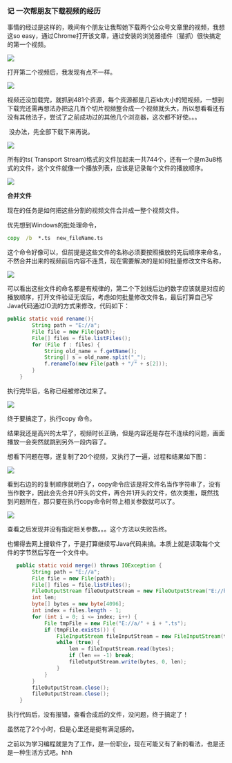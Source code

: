 ### 记 一次帮朋友下载视频的经历

​	事情的经过是这样的，晚间有个朋友让我帮她下载两个公众号文章里的视频，我想这so easy，通过Chrome打开该文章，通过安装的浏览器插件（猫抓）很快搞定的第一个视频。

![](.\img\1581603417(1).jpg)



打开第二个视频后，我发现有点不一样。

![](.\img\1581604651(1).jpg)



视频还没加载完，就抓到481个资源，每个资源都是几百kb大小的短视频，一想到下载完还需再想法办把这几百个切片视频整合成一个视频就头大，所以想看看还有没有其他法子，尝试了之前成功过的其他几个浏览器，这次都不好使。。。

​		没办法，先全部下载下来再说。



![](.\img\1581604801(1).jpg)

所有的ts( Transport Stream)格式的文件加起来一共744个，还有一个是m3u8格式的文件，这个文件就像一个播放列表，应该是记录每个文件的播放顺序。

![](.\img\1581688129(1).jpg)

**合并文件**

现在的任务是如何把这些分割的视频文件合并成一整个视频文件。

优先想到Windows的批处理命令，

```cmd
copy  /b  *.ts  new_fileName.ts 
```

这个命令好像可以，但前提是这些文件的名称必须要按照播放的先后顺序来命名，不然合并出来的视频前后内容不连贯，现在需要解决的是如何批量修改文件名称，

![](.\img\1581689047(1).jpg)

可以看出这些文件的命名都是有规律的，第二个下划线后边的数字应该就是对应的播放顺序，打开文件验证无误后，考虑如何批量修改文件名，最后打算自己写Java代码通过IO流的方式来修改，代码如下：

```java
public static void rename(){
        String path = "E://a";
        File file = new File(path);
        File[] files = file.listFiles();
        for (File f : files) {
            String old_name = f.getName();
            String[] s = old_name.split("_");
            f.renameTo(new File(path + "/" + s[2]));
        }
    }
```



执行完毕后，名称已经被修改过来了。

![](.\img\1581689311(1).jpg)

终于要搞定了，执行copy 命令。

结果我还是高兴的太早了，视频时长正确，但是内容还是存在不连续的问题，画面播放一会突然就跳到另外一段内容了。

想看下问题在哪，遂复制了20个视频，又执行了一遍，过程和结果如下图：

![](.\img\1581688673(1).jpg)

看到右边的的复制顺序就明白了，copy命令应该是将文件名当作字符串了，没有当作数字，因此会先合并0开头的文件，再合并1开头的文件，依次类推，既然找到问题所在，那只要在执行copy命令时带上相关参数就可以了。

![](.\img\1581688489(1).jpg)

查看之后发现并没有指定相关参数。。。这个方法以失败告终。

也懒得去网上搜软件了，于是打算继续写Java代码来搞。本质上就是读取每个文件的字节然后写在一个文件中。

```java
   public static void merge() throws IOException {
        String path = "E://a";
        File file = new File(path);
        File[] files = file.listFiles();
        FileOutputStream fileOutputStream = new FileOutputStream("E://b/a.mp4");
        int len;
        byte[] bytes = new byte[4096];
        int index = files.length - 1;
        for (int i = 0; i <= index; i++) {
            File tmpFile = new File("E://a/" + i + ".ts");
            if (tmpFile.exists()) {
                FileInputStream fileInputStream = new FileInputStream(tmpFile);
                while (true) {
                    len = fileInputStream.read(bytes);
                    if (len == -1) break;
                    fileOutputStream.write(bytes, 0, len);
                }
            }
        }
        fileOutputStream.close();
        fileOutputStream.close();
    }
```



执行代码后，没有报错，查看合成后的文件，没问题，终于搞定了！

虽然花了2个小时，但是心里还是挺有满足感的。

之前以为学习编程就是为了工作，是一份职业，现在可能又有了新的看法，也是还是一种生活方式吧。hhh